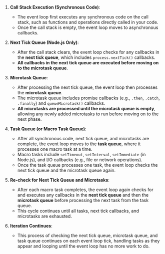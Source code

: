 
1. **Call Stack Execution (Synchronous Code)**:
    
    - The event loop first executes any synchronous code on the call stack, such as functions and operations directly called in your code.
    - Once the call stack is empty, the event loop moves to asynchronous callbacks.
2. **Next Tick Queue (Node.js Only)**:
    
    - After the call stack clears, the event loop checks for any callbacks in the **next tick queue**, which includes `process.nextTick()` callbacks.
    - **All callbacks in the next tick queue are executed before moving on to the microtask queue**.
3. **Microtask Queue**:
    
    - After processing the next tick queue, the event loop then processes the **microtask queue**.
    - The microtask queue includes promise callbacks (e.g., `.then`, `.catch`, `.finally`) and `queueMicrotask()` callbacks.
    - **All microtasks are processed until the microtask queue is empty**, allowing any newly added microtasks to run before moving on to the next phase.
4. **Task Queue (or Macro Task Queue)**:
    
    - After all synchronous code, next tick queue, and microtasks are complete, the event loop moves to the **task queue**, where it processes one macro task at a time.
    - Macro tasks include `setTimeout`, `setInterval`, `setImmediate` (in Node.js), and I/O callbacks (e.g., file or network operations).
    - Once the task queue processes one task, the event loop checks the next tick queue and the microtask queue again.
5. **Re-check for Next Tick Queue and Microtasks**:
    
    - After each macro task completes, the event loop again checks for and executes any callbacks in the **next tick queue** and then the **microtask queue** before processing the next task from the task queue.
    - This cycle continues until all tasks, next tick callbacks, and microtasks are exhausted.
6. **Iteration Continues**:
    
    - This process of checking the next tick queue, microtask queue, and task queue continues on each event loop tick, handling tasks as they appear and looping until the event loop has no more work to do.

